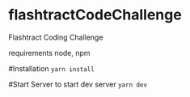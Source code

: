 # flashtractCodeChallenge

Flashtract Coding Challenge


requirements node, npm

#Installation
`yarn install`

#Start Server
to start dev server
`yarn dev`
